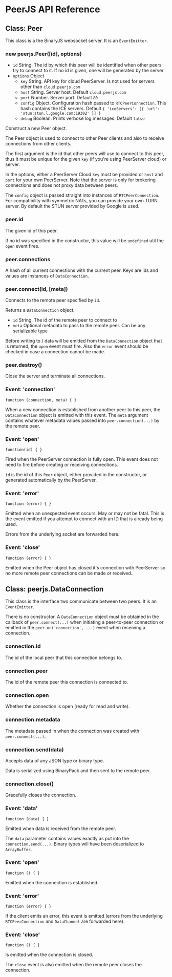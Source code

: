 # PeerJS API Reference

## Class: Peer

This class is a the BinaryJS websocket server. It is an `EventEmitter`.

### new peerjs.Peer([id], options)

* `id` String. The id by which this peer will be identified when other peers try to connect to it. If no id is given, one will be generated by the server
* `options` Object
  * `key` String. API key for cloud PeerServer. Is not used for servers other than `cloud.peerjs.com`
  * `host` String. Server host. Default `cloud.peerjs.com`
  * `port` Number. Server port. Default `80`
  * `config` Object. Configuration hash passed to `RTCPeerConnection`. This hash contains the ICE servers. Default `{ 'iceServers': [{ 'url': 'stun:stun.l.google.com:19302' }] }`
  * `debug` Boolean. Prints verbose log messages. Default `false` 

Construct a new Peer object.

The Peer object is used to connect to other Peer clients and also to receive connections from other clients.

The first argument is the id that other peers will use to connect to this peer, thus it must be unique for the given `key` (if you're using PeerServer cloud) or server.

In the options, either a PeerServer Cloud `key` must be provided or `host` and `port` for your own PeerServer. Note that the server is only for brokering connections and does not proxy data between peers.

The `config` object is passed straight into instances of `RTCPeerConnection`. For compatibility with symmetric NATs, you can provide your own TURN server. By default the STUN server provided by Google is used.

### peer.id

The given id of this peer.

If no id was specified in the constructor, this value will be `undefined` util the `open` event fires.

### peer.connections

A hash of all current connections with the current peer. Keys are ids and values are instances of `DataConnection`.

### peer.connect(id, [meta])

Connects to the remote peer specified by `id`.

Returns a `DataConnection` object.

* `id` String. The id of the remote peer to connect to
* `meta` Optional metadata to pass to the remote peer. Can be any serializable type

Before writing to / data will be emitted from the `DataConnection` object that is returned, the `open` event must fire. Also the `error` event should be checked in case a connection cannot be made.

### peer.destroy()

Close the server and terminate all connections.

### Event: 'connection'

`function (connection, meta) { }`

When a new connection is established from another peer to this peer, the `DataConnection` object is emitted with this event. The `meta` argument contains whatever metadata values passed into `peer.connection(...)` by the remote peer.

### Event: 'open'

`function(id) { }`

Fired when the PeerServer connection is fully open.
This event does not need to fire before creating or receiving connections.

`id` is the id of this `Peer` object, either provided in the constructor, or generated automatically by the PeerServer.

### Event: 'error'

`function (error) { }`

Emitted when an unexpected event occurs. May or may not be fatal. This is the event emitted if you attempt to connect with an ID that is already being used.

Errors from the underlying socket are forwarded here.

### Event: 'close'

`function (error) { }`

Emitted when the Peer object has closed it's connection with PeerServer so no more remote peer connections can be made or received..

## Class: peerjs.DataConnection

This class is the interface two communicate between two peers. It is an `EventEmitter`.

There is no constructor. A `DataConnection` object must be obtained in the callback of `peer.connect(...)` when initiating a peer-to-peer connection or emitted in the `peer.on('connection', ...)` event when receiving a connection.
  
### connection.id

The id of the local peer that this connection belongs to.

### connection.peer

The id of the remote peer this connection is connected to.

### connection.open

Whether the connection is open (ready for read and write).

### connection.metadata

The metadata passed in when the connection was created with `peer.connect(...)`.

### connection.send(data)

Accepts data of any JSON type or binary type.

Data is serialized using BinaryPack and then sent to the remote peer.

### connection.close()

Gracefully closes the connection.

### Event: 'data'

`function (data) { }`

Emitted when data is received from the remote peer. 

The `data` parameter contains values exactly as put into the `connection.send(...)`. Binary types will have been deserialized to `ArrayBuffer`.

### Event: 'open'

`function () { }`

Emitted when the connection is established.

### Event: 'error'

`function (error) { }`

If the client emits an error, this event is emitted (errors from the underlying `RTCPeerConnection` and `DataChannel` are forwarded here).

### Event: 'close'

`function () { }`

Is emitted when the connection is closed.

The `close` event is also emitted when the remote peer closes the connection.


